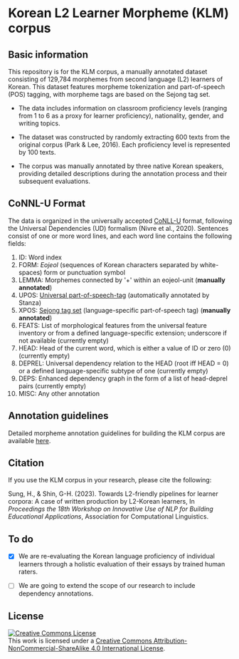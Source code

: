 # Korean L2 Learner Morpheme (KLM) corpus 


## Basic information

This repository is for the KLM corpus, a manually annotated dataset consisting of 129,784 morphemes from second language (L2) learners of Korean. This dataset features morpheme tokenization and part-of-speech (POS) tagging, with morpheme tags are based on the Sejong tag set.

- The data includes information on classroom proficiency levels (ranging from 1 to 6 as a proxy for learner proficiency), nationality, gender, and writing topics.

- The dataset was constructed by randomly extracting 600 texts from the original corpus (Park & Lee, 2016). Each proficiency level is represented by 100 texts.

- The corpus was manually annotated by three native Korean speakers, providing detailed descriptions during the annotation process and their subsequent evaluations.

## CoNNL-U Format

The data is organized in the universally accepted [CoNLL-U](https://universaldependencies.org/format.html) format, following the Universal Dependencies (UD) formalism (Nivre et al., 2020). Sentences consist of one or more word lines, and each word line contains the following fields:

1. ID: Word index
2. FORM: *Eojeol* (sequences of Korean characters separated by white-spaces) form or punctuation symbol 
3. LEMMA: Morphemes connected by '+' within an eojeol-unit (**manually annotated**)
4. UPOS: [Universal part-of-speech-tag](https://universaldependencies.org/u/pos/index.html) (automatically annotated by Stanza)
5. XPOS: [Sejong tag set](https://nlpxl2korean.github.io/KLM-corpus/sejong) (language-specific part-of-speech tag) (**manually annotated**)
6. FEATS: List of morphological features from the universal feature inventory or from a defined language-specific extension; underscore if not available (currently empty)
7. HEAD: Head of the current word, which is either a value of ID or zero (0) (currently empty)
8. DEPREL: Universal dependency relation to the HEAD (root iff HEAD = 0) or a defined language-specific subtype of one (currently empty)
9. DEPS: Enhanced dependency graph in the form of a list of head-deprel pairs (currently empty)
10. MISC: Any other annotation


## Annotation guidelines

Detailed morpheme annotation guidelines for building the KLM corpus are available [here](https://nlpxl2korean.github.io/KLM-corpus/annotations).


## Citation

If you use the KLM corpus in your research, please cite the following:

Sung, H., & Shin, G-H. (2023). Towards L2-friendly pipelines for learner corpora: A case of written production by L2-Korean learners, In *Proceedings the 18th Workshop on Innovative Use of NLP for Building Educational Applications*, Association for Computational Linguistics.

## To do 

- [x] We are re-evaluating the Korean language proficiency of individual learners through a holistic evaluation of their essays by trained human raters.
- [ ] We are going to extend the scope of our research to include dependency annotations.


## License
<a rel="license" href="http://creativecommons.org/licenses/by-nc-sa/4.0/"><img alt="Creative Commons License" style="border-width:0" src="https://i.creativecommons.org/l/by-nc-sa/4.0/88x31.png" /></a><br />This work is licensed under a <a rel="license" href="http://creativecommons.org/licenses/by-nc-sa/4.0/">Creative Commons Attribution-NonCommercial-ShareAlike 4.0 International License</a>.

